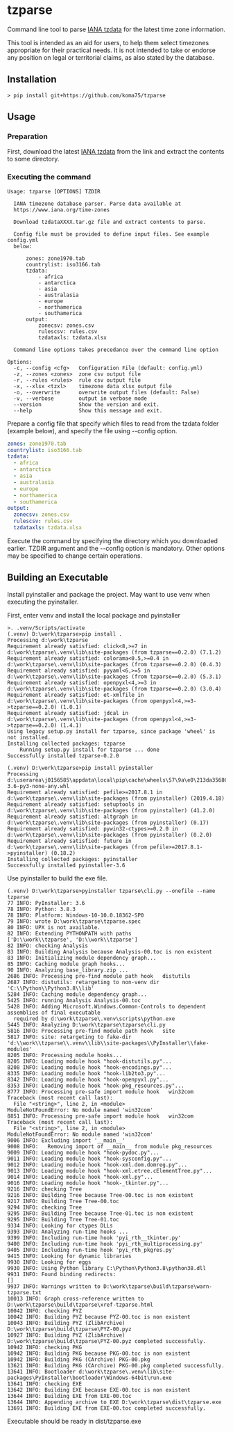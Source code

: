 tzparse
========================================================================

Command line tool to parse [IANA tzdata][IANA]
for the latest time zone information.

This tool is intended as an aid for users, to help them select timezones
appropriate for their practical needs.  It is not intended to take or
endorse any position on legal or territorial claims, as also stated by
the database.

Installation
------------------------------------------------------------------------

~~~shell
> pip install git+https://github.com/koma75/tzparse
~~~

Usage
------------------------------------------------------------------------

### Preparation

First, download the latest [IANA tzdata][IANA] from the link and extract
the contents to some directory.

### Executing the command

~~~shell
Usage: tzparse [OPTIONS] TZDIR

  IANA timezone database parser. Parse data available at
  https://www.iana.org/time-zones

  Download tzdataXXXX.tar.gz file and extract contents to parse.

  Config file must be provided to define input files. See example config.yml
  below:

      zones: zone1970.tab
      countrylist: iso3166.tab
      tzdata:
          - africa
          - antarctica
          - asia
          - australasia
          - europe
          - northamerica
          - southamerica
      output:
          zonecsv: zones.csv
          rulescsv: rules.csv
          tzdataxls: tzdata.xlsx

  Command line options takes precedance over the command line option

Options:
  -c, --config <cfg>   Configuration File (default: config.yml)
  -z, --zones <zones>  zone csv output file
  -r, --rules <rules>  rule csv output file
  -x, --xlsx <tzxl>    timezone data xlsx output file
  -o, --overwrite      overwrite output files (default: False)
  -v, --verbose        output in verbose mode
  --version            Show the version and exit.
  --help               Show this message and exit.
~~~

Prepare a config file that specify which files to read from
the tzdata folder (example below), and specify the file using --config
option.

~~~yaml
zones: zone1970.tab
countrylist: iso3166.tab
tzdata:
  - africa
  - antarctica
  - asia
  - australasia
  - europe
  - northamerica
  - southamerica
output:
  zonecsv: zones.csv
  rulescsv: rules.csv
  tzdataxls: tzdata.xlsx
  ~~~

Execute the command by specifying the directory which you downloaded
earlier.
TZDIR argument and the --config option is mandatory.
Other options may be specified to change certain operations.

Building an Executable
------------------------------------------------------------------------

Install pyinstaller and package the project.
May want to use venv when executing the pyinstaller.



First, enter venv and install the local package and pyinstaller

~~~shell
>. .venv/Scripts/activate
(.venv) D:\work\tzparse>pip install .
Processing d:\work\tzparse
Requirement already satisfied: click<8,>=7 in d:\work\tzparse\.venv\lib\site-packages (from tzparse==0.2.0) (7.1.2)
Requirement already satisfied: colorama<0.5,>=0.4 in d:\work\tzparse\.venv\lib\site-packages (from tzparse==0.2.0) (0.4.3)
Requirement already satisfied: pyyaml<6,>=5 in d:\work\tzparse\.venv\lib\site-packages (from tzparse==0.2.0) (5.3.1)
Requirement already satisfied: openpyxl<4,>=3 in d:\work\tzparse\.venv\lib\site-packages (from tzparse==0.2.0) (3.0.4)
Requirement already satisfied: et-xmlfile in d:\work\tzparse\.venv\lib\site-packages (from openpyxl<4,>=3->tzparse==0.2.0) (1.0.1)
Requirement already satisfied: jdcal in d:\work\tzparse\.venv\lib\site-packages (from openpyxl<4,>=3->tzparse==0.2.0) (1.4.1)
Using legacy setup.py install for tzparse, since package 'wheel' is not installed.
Installing collected packages: tzparse
    Running setup.py install for tzparse ... done
Successfully installed tzparse-0.2.0

(.venv) D:\work\tzparse>pip install pyinstaller
Processing d:\userarea\j0156585\appdata\local\pip\cache\wheels\57\9a\e0\213da356866201eac897534a77c7af30b48b48c2734e30a25f\pyinstaller-3.6-py3-none-any.whl
Requirement already satisfied: pefile>=2017.8.1 in d:\work\tzparse\.venv\lib\site-packages (from pyinstaller) (2019.4.18)
Requirement already satisfied: setuptools in d:\work\tzparse\.venv\lib\site-packages (from pyinstaller) (41.2.0)
Requirement already satisfied: altgraph in d:\work\tzparse\.venv\lib\site-packages (from pyinstaller) (0.17)
Requirement already satisfied: pywin32-ctypes>=0.2.0 in d:\work\tzparse\.venv\lib\site-packages (from pyinstaller) (0.2.0)
Requirement already satisfied: future in d:\work\tzparse\.venv\lib\site-packages (from pefile>=2017.8.1->pyinstaller) (0.18.2)
Installing collected packages: pyinstaller
Successfully installed pyinstaller-3.6
~~~

Use pyinstaller to build the exe file.

~~~shell
(.venv) D:\work\tzparse>pyinstaller tzparse\cli.py --onefile --name tzparse
77 INFO: PyInstaller: 3.6
78 INFO: Python: 3.8.3
78 INFO: Platform: Windows-10-10.0.18362-SP0
79 INFO: wrote D:\work\tzparse\tzparse.spec
80 INFO: UPX is not available.
82 INFO: Extending PYTHONPATH with paths
['D:\\work\\tzparse', 'D:\\work\\tzparse']
82 INFO: checking Analysis
83 INFO: Building Analysis because Analysis-00.toc is non existent
83 INFO: Initializing module dependency graph...
85 INFO: Caching module graph hooks...
90 INFO: Analyzing base_library.zip ...
2686 INFO: Processing pre-find module path hook   distutils
2687 INFO: distutils: retargeting to non-venv dir 'C:\\Python\\Python3.8\\lib'
5284 INFO: Caching module dependency graph...
5425 INFO: running Analysis Analysis-00.toc
5428 INFO: Adding Microsoft.Windows.Common-Controls to dependent assemblies of final executable
  required by d:\work\tzparse\.venv\scripts\python.exe
5445 INFO: Analyzing D:\work\tzparse\tzparse\cli.py
5816 INFO: Processing pre-find module path hook   site
5817 INFO: site: retargeting to fake-dir 'd:\\work\\tzparse\\.venv\\lib\\site-packages\\PyInstaller\\fake-modules'
8205 INFO: Processing module hooks...
8205 INFO: Loading module hook "hook-distutils.py"...
8208 INFO: Loading module hook "hook-encodings.py"...
8335 INFO: Loading module hook "hook-lib2to3.py"...
8342 INFO: Loading module hook "hook-openpyxl.py"...
8353 INFO: Loading module hook "hook-pkg_resources.py"...
8777 INFO: Processing pre-safe import module hook   win32com
Traceback (most recent call last):
  File "<string>", line 2, in <module>
ModuleNotFoundError: No module named 'win32com'
8851 INFO: Processing pre-safe import module hook   win32com
Traceback (most recent call last):
  File "<string>", line 2, in <module>
ModuleNotFoundError: No module named 'win32com'
9006 INFO: Excluding import '__main__'
9008 INFO:   Removing import of __main__ from module pkg_resources
9009 INFO: Loading module hook "hook-pydoc.py"...
9011 INFO: Loading module hook "hook-sysconfig.py"...
9012 INFO: Loading module hook "hook-xml.dom.domreg.py"...
9013 INFO: Loading module hook "hook-xml.etree.cElementTree.py"...
9014 INFO: Loading module hook "hook-xml.py"...
9016 INFO: Loading module hook "hook-_tkinter.py"...
9216 INFO: checking Tree
9216 INFO: Building Tree because Tree-00.toc is non existent
9217 INFO: Building Tree Tree-00.toc
9294 INFO: checking Tree
9295 INFO: Building Tree because Tree-01.toc is non existent
9295 INFO: Building Tree Tree-01.toc
9334 INFO: Looking for ctypes DLLs
9393 INFO: Analyzing run-time hooks ...
9399 INFO: Including run-time hook 'pyi_rth__tkinter.py'
9400 INFO: Including run-time hook 'pyi_rth_multiprocessing.py'
9405 INFO: Including run-time hook 'pyi_rth_pkgres.py'
9415 INFO: Looking for dynamic libraries
9930 INFO: Looking for eggs
9930 INFO: Using Python library C:\Python\Python3.8\python38.dll
9931 INFO: Found binding redirects:
[]
9937 INFO: Warnings written to D:\work\tzparse\build\tzparse\warn-tzparse.txt
10013 INFO: Graph cross-reference written to D:\work\tzparse\build\tzparse\xref-tzparse.html
10042 INFO: checking PYZ
10042 INFO: Building PYZ because PYZ-00.toc is non existent
10043 INFO: Building PYZ (ZlibArchive) D:\work\tzparse\build\tzparse\PYZ-00.pyz
10927 INFO: Building PYZ (ZlibArchive) D:\work\tzparse\build\tzparse\PYZ-00.pyz completed successfully.
10942 INFO: checking PKG
10942 INFO: Building PKG because PKG-00.toc is non existent
10942 INFO: Building PKG (CArchive) PKG-00.pkg
13621 INFO: Building PKG (CArchive) PKG-00.pkg completed successfully.
13641 INFO: Bootloader d:\work\tzparse\.venv\lib\site-packages\PyInstaller\bootloader\Windows-64bit\run.exe
13641 INFO: checking EXE
13642 INFO: Building EXE because EXE-00.toc is non existent
13644 INFO: Building EXE from EXE-00.toc
13644 INFO: Appending archive to EXE D:\work\tzparse\dist\tzparse.exe
13691 INFO: Building EXE from EXE-00.toc completed successfully.
~~~

Executable should be ready in dist/tzparse.exe

[IANA]:https://www.iana.org/time-zones
